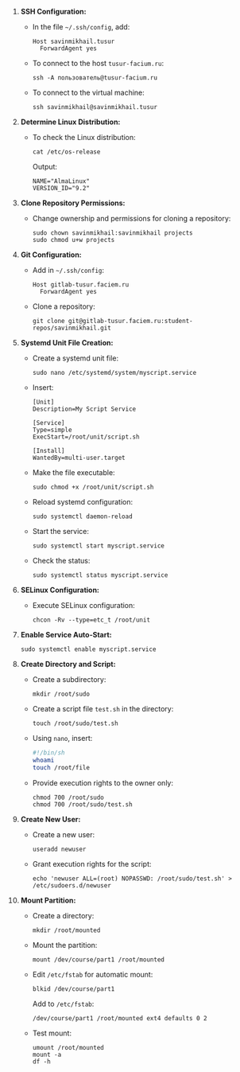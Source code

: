 1. **SSH Configuration:**
    - In the file `~/.ssh/config`, add:
        ```
        Host savinmikhail.tusur
          ForwardAgent yes
        ```
    - To connect to the host `tusur-facium.ru`:
        ```
        ssh -A пользователь@tusur-facium.ru
        ```
    - To connect to the virtual machine:
        ```
        ssh savinmikhail@savinmikhail.tusur
        ```

2. **Determine Linux Distribution:**
    - To check the Linux distribution:
        ```
        cat /etc/os-release
        ```
        Output:
        ```
        NAME="AlmaLinux"
        VERSION_ID="9.2"
        ```

3. **Clone Repository Permissions:**
    - Change ownership and permissions for cloning a repository:
        ```
        sudo chown savinmikhail:savinmikhail projects
        sudo chmod u+w projects
        ```

4. **Git Configuration:**
    - Add in `~/.ssh/config`:
        ```
        Host gitlab-tusur.faciem.ru
          ForwardAgent yes
        ```
    - Clone a repository:
        ```
        git clone git@gitlab-tusur.faciem.ru:student-repos/savinmikhail.git
        ```

5. **Systemd Unit File Creation:**
    - Create a systemd unit file:
        ```
        sudo nano /etc/systemd/system/myscript.service
        ```
    - Insert:
        ```
        [Unit]
        Description=My Script Service

        [Service]
        Type=simple
        ExecStart=/root/unit/script.sh

        [Install]
        WantedBy=multi-user.target
        ```
    - Make the file executable:
        ```
        sudo chmod +x /root/unit/script.sh
        ```
    - Reload systemd configuration:
        ```
        sudo systemctl daemon-reload
        ```
    - Start the service:
        ```
        sudo systemctl start myscript.service
        ```
    - Check the status:
        ```
        sudo systemctl status myscript.service
        ```

6. **SELinux Configuration:**
    - Execute SELinux configuration:
        ```
        chcon -Rv --type=etc_t /root/unit
        ```

7. **Enable Service Auto-Start:**
    ```
    sudo systemctl enable myscript.service
    ```

8. **Create Directory and Script:**
    - Create a subdirectory:
        ```
        mkdir /root/sudo
        ```
    - Create a script file `test.sh` in the directory:
        ```
        touch /root/sudo/test.sh
        ```
    - Using `nano`, insert:
        ```sh
        #!/bin/sh
        whoami
        touch /root/file
        ```
    - Provide execution rights to the owner only:
        ```
        chmod 700 /root/sudo
        chmod 700 /root/sudo/test.sh
        ```

9. **Create New User:**
    - Create a new user:
        ```
        useradd newuser
        ```
    - Grant execution rights for the script:
        ```
        echo 'newuser ALL=(root) NOPASSWD: /root/sudo/test.sh' > /etc/sudoers.d/newuser
        ```

10. **Mount Partition:**
    - Create a directory:
        ```
        mkdir /root/mounted
        ```
    - Mount the partition:
        ```
        mount /dev/course/part1 /root/mounted
        ```
    - Edit `/etc/fstab` for automatic mount:
        ```
        blkid /dev/course/part1
        ```
        Add to `/etc/fstab`:
        ```
        /dev/course/part1 /root/mounted ext4 defaults 0 2
        ```
    - Test mount:
        ```
        umount /root/mounted
        mount -a
        df -h
        ```
